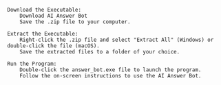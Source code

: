     Download the Executable:
        Download AI Answer Bot
        Save the .zip file to your computer.
        
    Extract the Executable:
        Right-click the .zip file and select "Extract All" (Windows) or double-click the file (macOS).
        Save the extracted files to a folder of your choice.

    Run the Program:
        Double-click the answer_bot.exe file to launch the program.
        Follow the on-screen instructions to use the AI Answer Bot.
